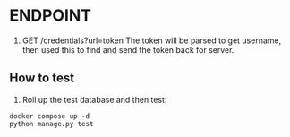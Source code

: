 # ENDPOINT

1. GET /credentials?url=token
The token will be parsed to get username, then used this to find and send the token back for server.

## How to test

1. Roll up the test database and then test:
```console
docker compose up -d
python manage.py test
```